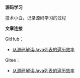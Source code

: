 **源码学习**

技术小白，记录源码学习的过程

**文章连接**

GitHub：

* [从源码解读Java列表的遍历效率](https://github.com/zjhpure/sourceStudy/tree/master/src/main/java/org/pure/sourceStudy/listForeach/title.md)

Gitee：

* [从源码解读Java列表的遍历效率](https://gitee.com/zjhpure/source-study/tree/master/src/main/java/org/pure/sourceStudy/listForeach/title.md)
